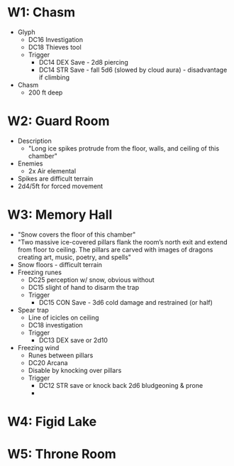 # W1: Chasm

* Glyph
	* DC16 Investigation
	* DC18 Thieves tool
	* Trigger
		* DC14 DEX Save - 2d8 piercing
		* DC14 STR Save - fall 5d6 (slowed by cloud aura) - disadvantage if climbing
* Chasm
	* 200 ft deep

# W2: Guard Room

* Description
	* "Long ice spikes protrude from the floor, walls, and ceiling of this chamber"
* Enemies
	* 2x Air elemental
* Spikes are difficult terrain
* 2d4/5ft for forced movement
# W3: Memory Hall

* "Snow covers the floor of this chamber"
* "Two massive ice-covered pillars flank the room’s north exit and extend from floor to ceiling. The pillars are carved with images of dragons creating art, music, poetry, and spells"
* Snow floors - difficult terrain
* Freezing runes
	* DC25 perception w/ snow, obvious without
	* DC15 slight of hand to disarm the trap
	* Trigger
		* DC15 CON Save - 3d6 cold damage and restrained (or half)
* Spear trap
	* Line of icicles on ceiling
	* DC18 investigation
	* Trigger
		* DC13 DEX save or 2d10
* Freezing wind
	* Runes between pillars
	* DC20 Arcana
	* Disable by knocking over pillars
	* Trigger
		* DC12 STR save or knock back 2d6 bludgeoning & prone
		* 

# W4: Figid Lake

# W5: Throne Room
